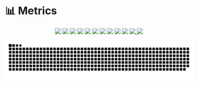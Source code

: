 
# 📊 Metrics

<div align="center">

<img src="https://raw.githubusercontent.com/JosueIsOffline/JosueIsOffline/main/assets/github-metrics.svg"/>
<img src="https://raw.githubusercontent.com/JosueIsOffline/JosueIsOffline/main/assets/metrics.plugin.activity.svg"/>
<img src="https://raw.githubusercontent.com/JosueIsOffline/JosueIsOffline/main/assets/metrics.plugin.people.followers.svg"/>
<img src="https://raw.githubusercontent.com/JosueIsOffline/JosueIsOffline/main/assets/metrics.plugin.languages.details.svg"/>
<img src="https://raw.githubusercontent.com/JosueIsOffline/JosueIsOffline/main/assets/metrics.plugin.followup.indepth.svg"/>
<img src="https://raw.githubusercontent.com/JosueIsOffline/JosueIsOffline/main/assets/metrics.plugin.lines.history.svg"/>
<img src="https://raw.githubusercontent.com/JosueIsOffline/JosueIsOffline/main/assets/metrics.plugin.notable.indepth.svg"/>
<img src="https://raw.githubusercontent.com/JosueIsOffline/JosueIsOffline/main/assets/metrics.plugin.stargazers.chartist.svg"/>
<img src="https://raw.githubusercontent.com/JosueIsOffline/JosueIsOffline/main/assets/metrics.plugin.wakatime.svg"/>
<img src="https://raw.githubusercontent.com/JosueIsOffline/JosueIsOffline/main/assets/metrics.plugin.achievements.svg"/>
<a href="https://JosueIsOffline.my.id" target="_blank">
  <img src="https://raw.githubusercontent.com/JosueIsOffline/JosueIsOffline/main/metrics.plugin.pagespeed.detailed.svg" />
</a>
<img src="https://raw.githubusercontent.com/JosueIsOffline/JosueIsOffline/main/metrics.plugin.isocalendar.fullyear.svg" />

</div>


![](https://github.com/Platane/snk/raw/output/github-contribution-grid-snake.svg)
